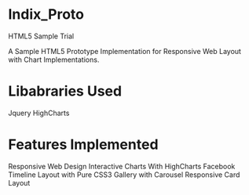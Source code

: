 Indix_Proto
===========

HTML5 Sample Trial

A Sample HTML5 Prototype Implementation for Responsive Web Layout with Chart Implementations.

Libabraries Used
================

Jquery
HighCharts

Features Implemented
====================

Responsive Web Design
Interactive Charts With HighCharts
Facebook Timeline Layout with Pure CSS3
Gallery with Carousel
Responsive Card Layout
